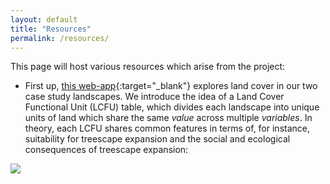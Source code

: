 ```yaml
---
layout: default
title: "Resources"
permalink: /resources/
---
```


This page will host various resources which arise from the project:
* First up, [this web-app](https://tommfinch.shinyapps.io/STAND_LCFUs/){:target="_blank"} explores land cover in our two case study landscapes. We introduce the idea of a Land Cover Functional Unit (LCFU) table, which divides each landscape into unique units of land which share the same *value* across multiple *variables*. In theory, each LCFU shares common features in terms of, for instance, suitability for treescape expansion and the social and ecological consequences of treescape expansion:

<a href = https://tommfinch.shinyapps.io/STAND_LCFUs/><img src = https://user-images.githubusercontent.com/14315792/197532589-c1209e54-0239-4c53-94e5-052666dac316.png></a>

